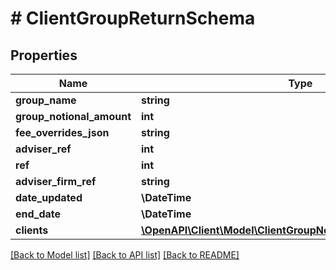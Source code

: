 # # ClientGroupReturnSchema

## Properties

Name | Type | Description | Notes
------------ | ------------- | ------------- | -------------
**group_name** | **string** |  | [optional]
**group_notional_amount** | **int** |  | [optional]
**fee_overrides_json** | **string** |  | [optional]
**adviser_ref** | **int** |  | [optional]
**ref** | **int** |  |
**adviser_firm_ref** | **string** |  |
**date_updated** | **\DateTime** |  |
**end_date** | **\DateTime** |  | [optional]
**clients** | [**\OpenAPI\Client\Model\ClientGroupNestedClientReturnSchema[]**](ClientGroupNestedClientReturnSchema.md) |  |

[[Back to Model list]](../../README.md#models) [[Back to API list]](../../README.md#endpoints) [[Back to README]](../../README.md)
